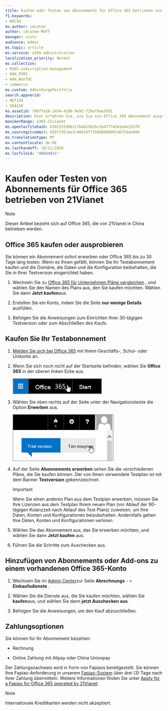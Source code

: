 ```yaml
---
title: Kaufen oder Testen von Abonnements für Office 365 betrieben von 21Vianet
f1.keywords:
- NOCSH
ms.author: cmcatee
author: cmcatee-MSFT
manager: scotv
audience: Admin
ms.topic: article
ms.service: o365-administration
localization_priority: Normal
ms.collection:
- M365-subscription-management
- Adm_O365
- Adm_NonTOC
- commerce
ms.custom: AdminSurgePortfolio
search.appverid:
- MET150
- GEA150
ms.assetid: f9877a28-1434-4108-9e92-f29ef8ee5591
description: Hier erfahren Sie, wie Sie ein Office 365 Abonnement ausprobieren oder sofort kaufen, Abonnements hinzufügen oder Add-ons zu einem vorhandenen Office 365-Konto erhalten, das von 21Vianet in China betrieben wird.
monikerRange: o365-21vianet
ms.openlocfilehash: b20233190b117b4b2562bc2e47774541e6e2d3f8
ms.sourcegitcommit: 628f195cbe3c00910f7350d8b09997a675dde989
ms.translationtype: MT
ms.contentlocale: de-DE
ms.lasthandoff: 10/21/2020
ms.locfileid: "48644831"
---
```

# <a name="buy-or-try-subscriptions-for-office-365-operated-by-21vianet"></a>Kaufen oder Testen von Abonnements für Office 365 betrieben von 21Vianet

> [!NOTE]
>  Dieser Artikel bezieht sich auf Office 365, die von 21Vianet in China betrieben werden.

## <a name="buy-or-try-office-365"></a>Office 365 kaufen oder ausprobieren

Sie können ein Abonnement sofort erwerben oder Office 365 bis zu 30 Tage lang testen. Wenn es Ihnen gefällt, können Sie Ihr Testabonnement kaufen und die Domäne, die Daten und die Konfiguration beibehalten, die Sie in Ihrer Testversion eingerichtet haben.

1. Wechseln Sie zu [Office 365 für Unternehmen Pläne vergleichen](https://go.microsoft.com/fwlink/p/?linkid=393691&amp;clcid=0x409) , und wählen Sie den Namen des Plans aus, den Sie kaufen möchten. Wählen Sie dann **Jetzt kaufen**aus.

2. Erstellen Sie ein Konto, indem Sie die Seite **nur wenige Details** ausfüllen.

3. Befolgen Sie die Anweisungen zum Einrichten Ihrer 30-tägigen Testversion oder zum Abschließen des Kaufs.

## <a name="buy-your-trial-subscription"></a>Kaufen Sie Ihr Testabonnement

1. [Melden Sie sich bei Office 365](https://go.microsoft.com/fwlink/p/?linkid=513813) mit Ihrem Geschäfts-, Schul- oder Unikonto an.

2. Wenn Sie sich noch nicht auf der Startseite befinden, wählen Sie **Office 365** in der oberen linken Ecke aus.

    ![Schaltfläche zum Navigieren zur Office 365-Startseite](../../media/2fc597ab-ae33-4e5a-aec1-e60e48beac62.png)

3. Wählen Sie oben rechts auf der Seite unter der Navigationsleiste die Option **Erwerben** aus.

    ![Schaltfläche zum Kaufen Ihrer Office 365-Testversion](../../media/73fba4ad-6879-460b-8ef1-f2efb2ee4104.png)

4. Auf der Seite **Abonnements erwerben** sehen Sie die verschiedenen Pläne, die Sie kaufen können. Der von Ihnen verwendete Testplan ist mit dem Banner **Testversion** gekennzeichnet.

    > [!IMPORTANT]
    > Wenn Sie einen anderen Plan aus dem Testplan erwerben, müssen Sie Ihre Lizenzen aus dem Testplan Ihrem neuen Plan (vor Ablauf der 90-tägigen Kulanzzeit nach Ablauf des Test Plans) zuweisen, um Ihre Daten, Konten und Konfigurationen beizubehalten. Andernfalls gehen Ihre Daten, Konten und Konfigurationen verloren.

5. Wählen Sie das Abonnement aus, das Sie erwerben möchten, und wählen Sie dann **Jetzt kaufen** aus.

6. Führen Sie die Schritte zum Auschecken aus.

## <a name="add-subscriptions-or-add-ons-to-an-existing-office-365-account"></a>Hinzufügen von Abonnements oder Add-ons zu einem vorhandenen Office 365-Konto

1. Wechseln Sie im [Admin Center](https://go.microsoft.com/fwlink/p/?linkid=850627)zur Seite **Abrechnungs** - \> **Einkaufsdienste** .

2. Wählen Sie die Dienste aus, die Sie kaufen möchten, wählen Sie **kaufen**aus, und wählen Sie dann **jetzt Auschecken aus**.

3. Befolgen Sie die Anweisungen, um den Kauf abzuschließen.

## <a name="payment-options"></a>Zahlungsoptionen

Sie können für Ihr Abonnement bezahlen:

- Rechnung

- Online Zahlung mit Alipay oder China Unionpay

Der Zahlungsnachweis wird in Form von Fapiaos bereitgestellt. Sie können Ihre Fapiao-Anforderung in unserem [Fapiao-System](https://go.microsoft.com/fwlink/p/?LinkId=395314) über drei (3) Tage nach Ihrer Zahlung übermitteln. Weitere Informationen finden Sie unter [Apply for a Fapiao for Office 365 operated by 21Vianet](apply-for-a-fapiao.md).

> [!NOTE]
>  Internationale Kreditkarten werden nicht akzeptiert.
